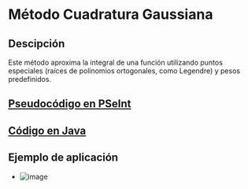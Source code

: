 # Método Cuadratura Gaussiana

## Descipción
Este método aproxima la integral de una función utilizando puntos especiales (raíces de polinomios ortogonales, como Legendre) y pesos predefinidos.

## [Pseudocódigo en PSeInt](./CuadraturaGaussiana.psc)

## [Código en Java](./CuadraturaGaussiana.java)

## Ejemplo de aplicación
- ![image](https://github.com/user-attachments/assets/114bdd8b-9917-48b9-a0cb-a41833613c19)
